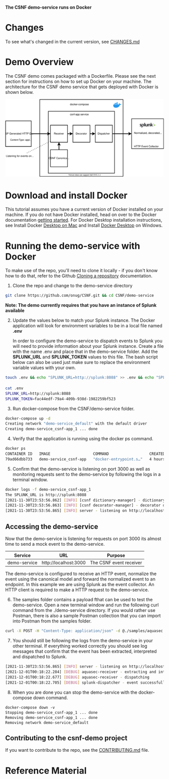 **The CSNF demo-service runs on Docker**

# Changes

To see what's changed in the current version, see [CHANGES.md](https://github.com/onug/CSNF/blob/main/demo-service/CHANGES.md)

# Demo Overview

The CSNF demo comes packaged with a Dockerfile. Please see the next section for instructions on how to set up Docker on your machine. The architecture for the CSNF demo service that gets deployed with Docker is shown below.

![Demo-service diagram](img/demo-flow.svg)

# Download and install Docker

This tutorial assumes you have a current version of Docker installed on your machine. If you do not have Docker installed, head on over to the Docker documentation [getting started](https://docs.docker.com/get-started/). For Docker Desktop installation instructions, see Install Docker [Desktop on Mac](https://docs.docker.com/desktop/mac/install/) and Install [Docker Desktop](https://docs.docker.com/desktop/windows/install/) on Windows.

# Running the demo-service with Docker

To make use of the repo, you'll need to clone it locally - if you don't know how to do that, refer to the Github [Cloning a repository](https://docs.github.com/en/github/creating-cloning-and-archiving-repositories/cloning-a-repository) documentation.

1. Clone the repo and change to the demo-service directory

```bash
git clone https://github.com/onug/CSNF.git && cd CSNF/demo-service
```

**Note: The demo currently requires that you have an instance of  Splunk available**

2. Update the values below to match your Splunk instance. The Docker application will look for environment variables to be in a local file named **.env**

   In order to configure the demo-service to dispatch events to Splunk you will need to provide information about your Splunk instance. Create a file with the name .env and place that in the demo-service folder.  Add the **SPLUNK_URL** and **SPLUNK_TOKEN** values to this file. The bash script below can also be used just make sure to replace the environment variable values with your own.

```bash
touch .env && echo "SPLUNK_URL=http://splunk:8088" >> .env && echo "SPLUNK_TOKEN=fac44edf-79a4-409b-938d-1982259bf523" >> .env

cat .env
SPLUNK_URL=http://splunk:8088
SPLUNK_TOKEN=fac44edf-79a4-409b-938d-1982259bf523
```

3. Run docker-compose from the CSNF/demo-service folder. 

```bash
docker-compose up -d
Creating network "demo-service_default" with the default driver
Creating demo-service_csnf-app_1 ... done
```

4. Verify that the application is running using the docker ps command. 

```bash
docker ps
CONTAINER ID   IMAGE                   COMMAND                  CREATED       STATUS       PORTS                                       NAMES
79ad66dbb733   demo-service_csnf-app   "docker-entrypoint.s…"   4 hours ago   Up 4 hours   0.0.0.0:3000->3000/tcp, :::3000->3000/tcp   demo-service_csnf-app_1
```

5. Confirm that the demo-service is listening on port 3000 as well as monitoring requests sent to the demo-service by following the logs in a terminal window.

```bash
docker logs -f demo-service_csnf-app_1
The SPLUNK_URL is http://splunk:8088
[2021-11-30T23:53:56.862] [INFO] [csnf dictionary-manager] - dictionary aquasec:0.0.1 registered
[2021-11-30T23:53:56.863] [INFO] [csnf decorator-manager] - decorator dockerhub registered
[2021-11-30T23:53:56.865] [INFO] server - listening on http://localhost:3000
```

## Accessing the demo-service

Now that the demo-service is listening for requests on port 3000 its almost time to send a mock event to the demo-service. 

| Service      | URL                   | Purpose                 |
| ------------ | --------------------- | ----------------------- |
| demo-service | http://localhost:3000 | The CSNF event receiver |

The demo-service is configured to receive an HTTP event, normalize the event using the canonical model and forward the normalized event to an endpoint. In this example we are using Splunk as the event collector. An HTTP client is required to make a HTTP request to the demo-service. 

6. The samples folder contains a payload fthat can be used to test the demo-service. Open a new terminal window and run the following curl command from the ./demo-service directory. If you would rather use Postman, there is also a sample Postman collection that you can import into Postman from the samples folder.

```bash
curl -X POST -H "Content-Type: application/json" -d @./samples/aquasec.json http://localhost:3000/receivers/aquasec
```

7. You should still be following the logs from the demo-service in your other terminal. If everything worked correctly you should see log messages that confirm that the event has been extracted, interpreted and dispatched to Splunk. 

```bash
[2021-11-30T23:53:56.865] [INFO] server - listening on http://localhost:3000
[2021-12-01T00:18:22.284] [DEBUG] aquasec-receiver - extracting and interpreting event
[2021-12-01T00:18:22.677] [DEBUG] aquasec-receiver - dispatching
[2021-12-01T00:18:22.705] [DEBUG] splunk-dispatcher - event successfully dispatched
```

8. When you are done you can stop the demo-service with the docker-compose down command.

```
docker-compose down -v
Stopping demo-service_csnf-app_1 ... done
Removing demo-service_csnf-app_1 ... done
Removing network demo-service_default
```



## Contributing to the csnf-demo project

If you want to contribute to the repo, see the [CONTRIBUTING.md](https://github.com/onug/CSNF/blob/main/demo-service/CONTRIBUTING.md) file.

# Reference Material


